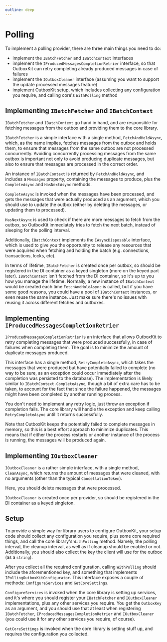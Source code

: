 ```yaml
---
outline: deep
---
```


# Polling

To implement a polling provider, there are three main things you need to do:

- implement the `IBatchFetcher` and `IBatchContext` interfaces
- implement the `IProducedMessagesCompletionRetrier` interface, so that OutboxKit can retry completing already produced messages in case of failures
- implement the `IOutboxCleaner` interface (assuming you want to support the update processed messages feature)
- implement OutboxKit setup, which includes collecting any configuration you require, and calling core's `WithPolling` method

## Implementing `IBatchFetcher` and `IBatchContext`

`IBatchFetcher` and `IBatchContext` go hand in hand, and are responsible for fetching messages from the outbox and providing them to the core library.

`IBatchFetcher` is a simple interface with a single method, `FetchAndHoldAsync`, which, as the name implies, fetches messages from the outbox and holds them, to ensure that messages from the same outbox are not processed concurrently. Avoiding concurrently processing messages from the same outbox is important not only to avoid producing duplicate messages, but also to ensure that messages are processed in the correct order.

An instance of `IBatchContext` is returned by `FetchAndHoldAsync`, and includes a `Messages` property, containing the messages to produce, plus the `CompleteAsync` and `HasNextAsync` methods.

`CompleteAsync` is invoked when the messages have been processed, and gets the messages that were actually produced as an argument, which you should use to update the outbox (either by deleting the messages, or updating them to processed).

`HasNextAsync` is used to check if there are more messages to fetch from the outbox, so OutboxKit immediately tries to fetch the next batch, instead of sleeping for the polling interval.

Additionally, `IBatchContext` implements the `IAsyncDisposable` interface, which is used to give you the opportunity to release any resources that were acquired when fetching and holding the batch (e.g. connections, transactions, locks, etc).

In terms of lifetime, `IBatchFetcher` is created once per outbox, so should be registered in the DI container as a keyed singleton (more on the keyed part later). `IBatchContext` isn't fetched from the DI container, so it's up to you how you manage the lifetime. Normally, a new instance of `IBatchContext` would be created each time `FetchAndHoldAsync` is called, but if you have some good reasons, you could have a pool of `IBatchContext` instances, or even reuse the same instance. Just make sure there's no issues with reusing it across different fetches and outboxes.

## Implementing `IProducedMessagesCompletionRetrier`

`IProducedMessagesCompletionRetrier` is an interface that allows OutboxKit to retry completing messages that were produced successfully, in case of failures when completing them. The goal is to minimize the amount of duplicate messages produced.

This interface has a single method, `RetryCompleteAsync`, which takes the messages that were produced but have potentially failed to complete (no way to be sure, as an exception could occur immediately after the completion was persisted to the database). The implementation is likely similar to `IBatchContext.CompleteAsync`, though a bit of extra care has to be taken, to account for the fact that since the failure happened, the messages might have been completed by another running process.

You don't need to implement any retry logic, just throw an exception if completion fails. The core library will handle the exception and keep calling `RetryCompleteAsync` until it returns successfully.

Note that OutboxKit keeps the potentially failed to complete messages in memory, so this is a best effort approach to minimize duplicates. This means that if either the process restarts or another instance of the process is running, the messages will be produced again.

## Implementing `IOutboxCleaner`

`IOutboxCleaner` is a rather simple interface, with a single method, `CleanAsync`, which returns the amount of messages that were cleaned, with no arguments (other than the typical `CancellationToken`).

Here, you should delete messages that were processed.

`IOutboxCleaner` is created once per provider, so should be registered in the DI container as a keyed singleton.

## Setup

To provide a simple way for library users to configure OutboxKit, your setup code should collect any configuration you require, plus some core required things, and call the core library's `WithPolling` method. Namely, the polling interval, the cleanup interval, as well as if cleanup should be enabled or not. Additionally, you should also collect the key the client will use for the outbox (as a `string`).

After you collect all the required configuration, calling `WithPolling` should include the aforementioned key, and something that implements `IPollingOutboxKitConfigurator`. This interface exposes a couple of methods: `ConfigureServices` and `GetCoreSettings`.

`ConfigureServices` is invoked when the core library is setting up services, and it's where you should register your `IBatchFetcher` and `IOutboxCleaner` implementations, plus any other services you require. You get the `OutboxKey` as an argument, and you should use that at least when registering `IBatchFetcher`, `IProducedMessagesCompletionRetrier` and `IOutboxCleaner` (you could use it for any other services you require, of course).

`GetCoreSettings` is invoked when the core library is setting stuff up, and requires the configuration you collected.

